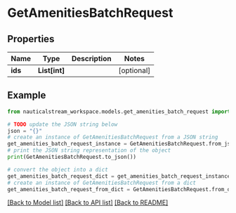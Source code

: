 # GetAmenitiesBatchRequest


## Properties

Name | Type | Description | Notes
------------ | ------------- | ------------- | -------------
**ids** | **List[int]** |  | [optional] 

## Example

```python
from nauticalstream_workspace.models.get_amenities_batch_request import GetAmenitiesBatchRequest

# TODO update the JSON string below
json = "{}"
# create an instance of GetAmenitiesBatchRequest from a JSON string
get_amenities_batch_request_instance = GetAmenitiesBatchRequest.from_json(json)
# print the JSON string representation of the object
print(GetAmenitiesBatchRequest.to_json())

# convert the object into a dict
get_amenities_batch_request_dict = get_amenities_batch_request_instance.to_dict()
# create an instance of GetAmenitiesBatchRequest from a dict
get_amenities_batch_request_from_dict = GetAmenitiesBatchRequest.from_dict(get_amenities_batch_request_dict)
```
[[Back to Model list]](../README.md#documentation-for-models) [[Back to API list]](../README.md#documentation-for-api-endpoints) [[Back to README]](../README.md)


